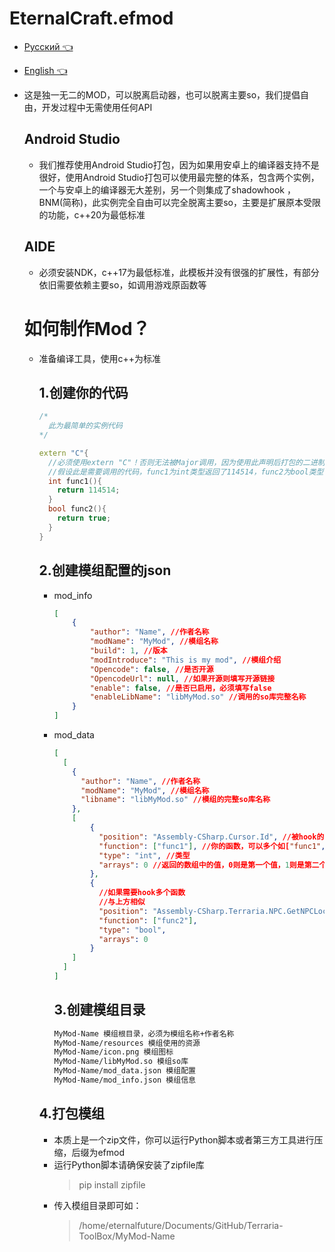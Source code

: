 # **EternalCraft.efmod**

* [Русский 👈](https://github.com/2079541547/Terraria-ToolBox/blob/mod/README-ru.md)
* [English 👈](https://github.com/2079541547/Terraria-ToolBox/blob/mod/README-en.md)

* 这是独一无二的MOD，可以脱离启动器，也可以脱离主要so，我们提倡自由，开发过程中无需使用任何API
  
  ## Android Studio
  
  * 我们推荐使用Android Studio打包，因为如果用安卓上的编译器支持不是很好，使用Android Studio打包可以使用最完整的体系，包含两个实例，一个与安卓上的编译器无大差别，另一个则集成了shadowhook ，BNM(简称)，此实例完全自由可以完全脱离主要so，主要是扩展原本受限的功能，c++20为最低标准
  
  ## AIDE
  
  * 必须安装NDK，c++17为最低标准，此模板并没有很强的扩展性，有部分依旧需要依赖主要so，如调用游戏原函数等
  
  # 如何制作Mod？
  
  * 准备编译工具，使用c++为标准
    
    ## 1.创建你的代码
    
    ```C++
    /*
      此为最简单的实例代码
    */
    
    extern "C"{
      //必须使用extern "C"！否则无法被Major调用，因为使用此声明后打包的二进制的函数不会有修饰词
      //假设此是需要调用的代码，func1为int类型返回了114514，func2为bool类型，返回true
      int func1(){
        return 114514;
      }
      bool func2(){
        return true;
      }
    }
    ```
    
    ## 2.创建模组配置的json
    
    * mod_info
      
      ```Json
      [
          {
              "author": "Name", //作者名称
              "modName": "MyMod", //模组名称
              "build": 1, //版本
              "modIntroduce": "This is my mod", //模组介绍
              "Opencode": false, //是否开源
              "OpencodeUrl": null, //如果开源则填写开源链接
              "enable": false, //是否已启用，必须填写false
              "enableLibName": "libMyMod.so" //调用的so库完整名称
          }
      ]
      ```
    * mod_data
      
      ```Json
      [
        [
          {
            "author": "Name", //作者名称
            "modName": "MyMod", //模组名称
            "libname": "libMyMod.so" //模组的完整so库名称
          },
          [
              {
                "position": "Assembly-CSharp.Cursor.Id", //被hook的函数，第一个为dll名称，第二个为命名空间（没有则直接填写第三个），第三个为函数/字段
                "function": ["func1"], //你的函数，可以多个如["func1", "func2"]
                "type": "int", //类型
                "arrays": 0 //返回的数组中的值，0则是第一个值，1则是第二个值以此类推
              },
              {
                //如果需要hook多个函数
                //与上方相似
                "position": "Assembly-CSharp.Terraria.NPC.GetNPCLocation", 
                "function": ["func2"],
                "type": "bool",
                "arrays": 0
              }
          ]
        ]
      ]
      ```
      
      ## 3.创建模组目录
      
      ```txt
      MyMod-Name 模组根目录，必须为模组名称+作者名称
      MyMod-Name/resources 模组使用的资源
      MyMod-Name/icon.png 模组图标
      MyMod-Name/libMyMod.so 模组so库
      MyMod-Name/mod_data.json 模组配置
      MyMod-Name/mod_info.json 模组信息
      ```
    
    ## 4.打包模组
    
    * 本质上是一个zip文件，你可以运行Python脚本或者第三方工具进行压缩，后缀为efmod
    * 运行Python脚本请确保安装了zipfile库
      > pip install zipfile
    * 传入模组目录即可如：
      > /home/eternalfuture/Documents/GitHub/Terraria-ToolBox/MyMod-Name

